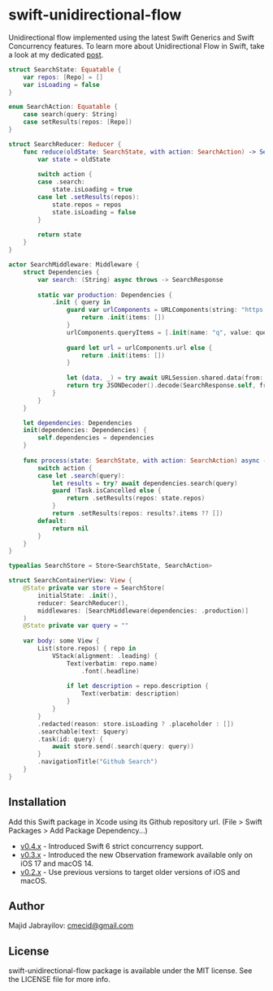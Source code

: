 # swift-unidirectional-flow

Unidirectional flow implemented using the latest Swift Generics and Swift Concurrency features. To learn more about Unidirectional Flow in Swift, take a look at my dedicated [post](https://swiftwithmajid.com/2023/07/11/unidirectional-flow-in-swift/).


```swift
struct SearchState: Equatable {
    var repos: [Repo] = []
    var isLoading = false
}

enum SearchAction: Equatable {
    case search(query: String)
    case setResults(repos: [Repo])
}

struct SearchReducer: Reducer {
    func reduce(oldState: SearchState, with action: SearchAction) -> SearchState {
        var state = oldState
        
        switch action {
        case .search:
            state.isLoading = true
        case let .setResults(repos):
            state.repos = repos
            state.isLoading = false
        }
        
        return state
    }
}

actor SearchMiddleware: Middleware {
    struct Dependencies {
        var search: (String) async throws -> SearchResponse
        
        static var production: Dependencies {
            .init { query in
                guard var urlComponents = URLComponents(string: "https://api.github.com/search/repositories") else {
                    return .init(items: [])
                }
                urlComponents.queryItems = [.init(name: "q", value: query)]
                
                guard let url = urlComponents.url else {
                    return .init(items: [])
                }
                
                let (data, _) = try await URLSession.shared.data(from: url)
                return try JSONDecoder().decode(SearchResponse.self, from: data)
            }
        }
    }

    let dependencies: Dependencies
    init(dependencies: Dependencies) {
        self.dependencies = dependencies
    }
    
    func process(state: SearchState, with action: SearchAction) async -> SearchAction? {
        switch action {
        case let .search(query):
            let results = try? await dependencies.search(query)
            guard !Task.isCancelled else {
                return .setResults(repos: state.repos)
            }
            return .setResults(repos: results?.items ?? [])
        default:
            return nil
        }
    }
}

typealias SearchStore = Store<SearchState, SearchAction>

struct SearchContainerView: View {
    @State private var store = SearchStore(
        initialState: .init(),
        reducer: SearchReducer(),
        middlewares: [SearchMiddleware(dependencies: .production)]
    )
    @State private var query = ""
    
    var body: some View {
        List(store.repos) { repo in
            VStack(alignment: .leading) {
                Text(verbatim: repo.name)
                    .font(.headline)
                
                if let description = repo.description {
                    Text(verbatim: description)
                }
            }
        }
        .redacted(reason: store.isLoading ? .placeholder : [])
        .searchable(text: $query)
        .task(id: query) {
            await store.send(.search(query: query))
        }
        .navigationTitle("Github Search")
    }
}
```

## Installation
Add this Swift package in Xcode using its Github repository url. (File > Swift Packages > Add Package Dependency...)

* [v0.4.x](https://github.com/mecid/swift-unidirectional-flow/tree/0.3.1) - Introduced Swift 6 strict concurrency support.
* [v0.3.x](https://github.com/mecid/swift-unidirectional-flow/tree/0.3.1) - Introduced the new Observation framework available only on iOS 17 and macOS 14.
* [v0.2.x](https://github.com/mecid/swift-unidirectional-flow/tree/0.2.6) - Use previous versions to target older versions of iOS and macOS.

## Author
Majid Jabrayilov: cmecid@gmail.com

## License
swift-unidirectional-flow package is available under the MIT license. See the LICENSE file for more info.
